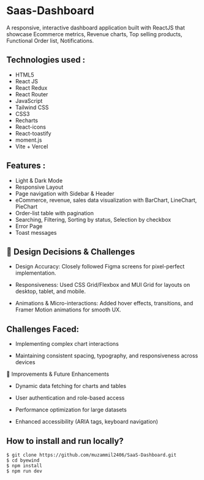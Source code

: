 # Saas-Dashboard

A responsive, interactive dashboard application built with ReactJS that showcase Ecommerce metrics, Revenue charts, Top selling products, Functional Order list, Notifications.

## **Technologies used :**

- HTML5
- React JS
- React Redux
- React Router
- JavaScript
- Tailwind CSS
- CSS3
- Recharts
- React-icons
- React-toastify
- moment.js
- Vite + Vercel


## **Features :**

- Light & Dark Mode
- Responsive Layout
- Page navigation with Sidebar & Header
- eCommerce, revenue, sales data visualization with BarChart, LineChart, PieChart
- Order-list table with pagination
- Searching, Filtering, Sorting by status, Selection by checkbox
- Error Page
- Toast messages

 ## 🔹 Design Decisions & Challenges

- Design Accuracy: Closely followed Figma screens for pixel-perfect implementation.

- Responsiveness: Used CSS Grid/Flexbox and MUI Grid for layouts on desktop, tablet, and mobile.

- Animations & Micro-interactions: Added hover effects, transitions, and Framer Motion animations for smooth UX.

## Challenges Faced:

- Implementing complex chart interactions

- Maintaining consistent spacing, typography, and responsiveness across devices

🔹 Improvements & Future Enhancements

- Dynamic data fetching for charts and tables

- User authentication and role-based access

- Performance optimization for large datasets

- Enhanced accessibility (ARIA tags, keyboard navigation)

## How to install and run locally?

```
$ git clone https://github.com/muzammil2406/SaaS-Dashboard.git
$ cd byewind
$ npm install
$ npm run dev
```

